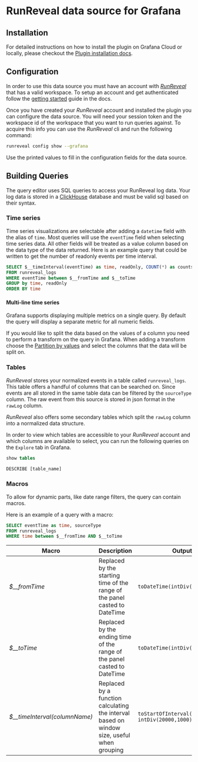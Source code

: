 # RunReveal data source for Grafana

## Installation

For detailed instructions on how to install the plugin on Grafana Cloud or
locally, please checkout the [Plugin installation docs](https://grafana.com/docs/grafana/latest/plugins/installation/).

## Configuration

In order to use this data source you must have an account with *[RunReveal](https://runreveal.com)* that has a valid workspace.
To setup an account and get authenticated follow the [getting started](https://docs.runreveal.com/getting-started/guides/quickstart) guide in the docs.

Once you have created your *RunReveal* account and installed the plugin you can configure the data source. You will need your session token and the workspace id of the workspace that you want to run queries against. To acquire this info you can use the *RunReveal* cli and run the following command:

```bash
runreveal config show --grafana
```

Use the printed values to fill in the configuration fields for the data source.


## Building Queries

The query editor uses SQL queries to access your RunReveal log data. 
Your log data is stored in a 
[ClickHouse](https://clickhouse.com/docs/en/sql-reference/syntax) 
database and must be valid sql based on their syntax.

### Time series

Time series visualizations are selectable after adding a `datetime` field with the alias of `time`. Most queries will use the `eventTime` field when selecting time series data. All other fields will be treated as a value column based on the data type of the data returned. Here is an example query that could be written to get the number of readonly events per time interval.

```sql
SELECT $__timeInterval(eventTime) as time, readOnly, COUNT(*) as counts 
FROM runreveal_logs 
WHERE eventTime between $__fromTime and $__toTime 
GROUP by time, readOnly
ORDER BY time 
```

#### Multi-line time series

Grafana supports displaying multiple metrics on a single query. By default the query will display a separate metric for all numeric fields.

If you would like to split the data based on the values of a column you need to perform a transform on the query in Grafana.
When adding a transform choose the [Partition by values](https://grafana.com/docs/grafana/latest/panels-visualizations/query-transform-data/transform-data/?utm_source=grafana#partition-by-values) and select the columns that the data will be split on.

### Tables

*RunReveal* stores your normalized events in a table called `runreveal_logs`. This table offers a handful of columns that can be searched on. Since events are all stored in the same table data can be filtered by the `sourceType` column. The raw event from this source is stored in json format in the `rawLog` column.

*RunReveal* also offers some secondary tables which split the `rawLog` column into a normalized data structure.

In order to view which tables are accessible to your *RunReveal* account and which columns are available to select, you can run the following queries on the `Explore` tab in Grafana.

````sql
show tables

DESCRIBE [table_name]
````

### Macros

To allow for dynamic parts, like date range filters, the query can contain macros.

Here is an example of a query with a macro:
````sql
SELECT eventTime as time, sourceType
FROM runreveal_logs
WHERE time between $__fromTime AND $__toTime
````

| Macro                                        | Description                                                                                                                                                                         | Output example                                          |
|----------------------------------------------|-------------------------------------------------------------------------------------------------------------------------------------------------------------------------------------|---------------------------------------------------------|
| *$__fromTime*                                | Replaced by the starting time of the range of the panel casted to DateTime                                                                                                          | `toDateTime(intDiv(1415792726371,1000))`                |
| *$__toTime*                                  | Replaced by the ending time of the range of the panel casted to DateTime                                                                                                            | `toDateTime(intDiv(1415792726371,1000))`                |
| *$__timeInterval(columnName)*                | Replaced by a function calculating the interval based on window size, useful when grouping                                                                                          | `toStartOfInterval(column, INTERVAL intDiv(20000,1000) second)`         |


